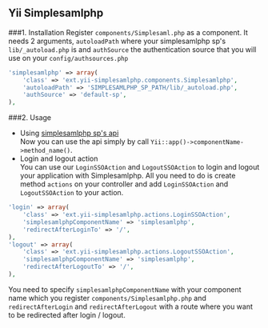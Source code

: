 Yii Simplesamlphp
-----------------

###1. Installation
Register `components/Simplesaml.php` as a component. It needs 2 arguments, `autoloadPath` where your simplesamlphp sp's `lib/_autoload.php` is and `authSource` the authentication source that you will use on your `config/authsources.php`
```php
'simplesamlphp' => array(
    'class' => 'ext.yii-simplesamlphp.components.Simplesamlphp',
    'autoloadPath' => 'SIMPLESAMLPHP_SP_PATH/lib/_autoload.php',
    'authSource' => 'default-sp',
),
```
###2. Usage
- Using [simplesamlphp sp's api](https://simplesamlphp.org/docs/stable/simplesamlphp-sp-api)  
Now you can use the api simply by call `Yii::app()->componentName->method_name()`.
- Login and logout action  
You can use our `LoginSSOAction` and `LogoutSSOAction` to login and logout your application with Simplesamlphp. All you need to do is create method `actions` on your controller and add `LoginSSOAction` and `LogoutSSOAction` to your action.
```php
'login' => array(
    'class' => 'ext.yii-simplesamlphp.actions.LoginSSOAction',
    'simplesamlphpComponentName' => 'simplesamlphp',
    'redirectAfterLoginTo' => '/',
),
'logout' => array(
    'class' => 'ext.yii-simplesamlphp.actions.LogoutSSOAction',
    'simplesamlphpComponentName' => 'simplesamlphp',
    'redirectAfterLogoutTo' => '/',
),
```
You need to specify `simplesamlphpComponentName` with your component name which you register `components/Simplesamlphp.php` and `redirectAfterLogin` and `redirectAfterLogout` with a route where you want to be redirected after login / logout.
